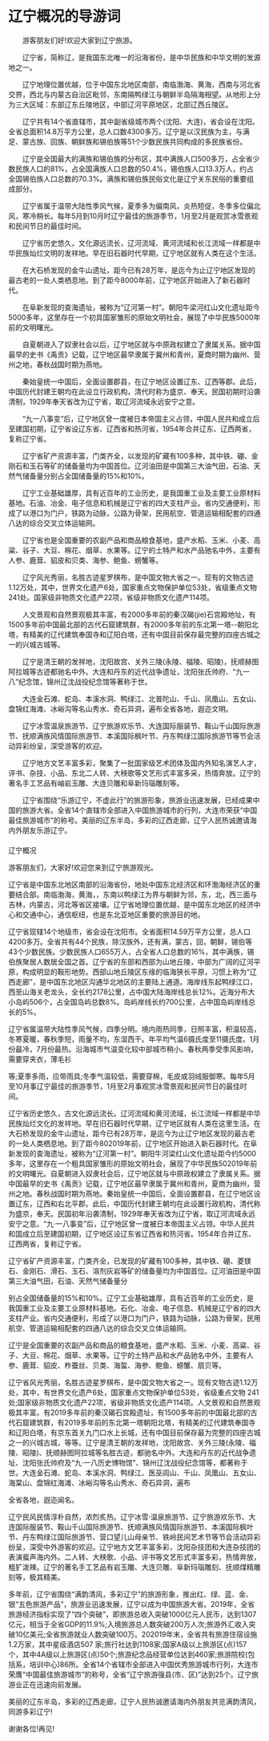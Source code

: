 # 辽宁概况的导游词
　　游客朋友们好!欢迎大家到辽宁旅游。

　　辽宁省，简称辽，是我国东北唯一的沿海省份，是中华民族和中华文明的发源地之一。

　　辽宁地理位置优越，位于中国东北地区南部，南临渤海、黄海，西南与河北省交界，西北与内蒙古自治区毗邻，东南隔鸭绿江与朝鲜半岛隔海相望。从地形上分为三大区域：东部辽东丘陵地区，中部辽河平原地区，北部辽西丘陵区。

　　辽宁共有14个省直辖市，其中副省级城市两个(沈阳、大连)，省会设在沈阳。全省总面积14.8万平方公里，总人口数4300多万。辽宁是以汉民族为主，与满足、蒙古族、回族、朝鲜族和锡伯族等51个少数民族共同构成的多民族省份。

　　辽宁是全国最大的满族和锡伯族的分布区，其中满族人口500多万，占全省少数民族人口的81%，占全国满族人口总数的50.4%，锡伯族人口13.3万人，约占全国锡伯族人口总数的70.3%。满族和锡伯族民俗文化是辽宁关东民俗的重要组成部分。

　　辽宁省属于温带大陆性季风气候，夏季多为偏南风，炎热短促，冬季多位偏北风，寒冷稍长。每年5月到10月时辽宁最佳的旅游季节，1月至2月是观赏冰雪景观和民间节日的最佳时间。

　　辽宁省历史悠久，文化源远流长，辽河流域、黄河流域和长江流域一样都是中华民族灿烂文明的发祥地。早在旧石器时代早期，辽宁地区就有人类在这个生活。

　　在大石桥发现的金牛山遗址，距今已有28万年，是迄今为止辽宁地区发现的最古老的一处人类栖息地。到了距今8000年前，辽宁地区开始进入了新石器时代。

　　在阜新发现的查海遗址，被称为“辽河第一村”。朝阳牛梁河红山文化遗址距今5000多年，这里存在一个初具国家雏形的原始文明社会，展现了中华民族5000年前的文明曙光。

　　自夏朝进入了奴隶社会以后，辽宁地区就与中原政权建立了隶属关系。据中国最早的史书《禹贡》记载，辽宁地区最早隶属于冀州和青州，夏商时期为幽州、营州之地，春秋战国时期为燕地。

　　秦始皇统一中国后，全面设置郡县，在辽宁地区设置辽东、辽西等郡。此后，中国历代封建王朝均在此设立行政机构，清代时称为盛京、奉天。民国初期时沿袭清制，1929年奉天省改为辽宁省，取辽河流域永远安宁之意。

　　“九一八事变”后，辽宁地区曾一度被日本帝国主义占领，中国人民共和成立后至建国初期，辽宁省设辽东省、辽西省和热河省，1954年合并辽东、辽西两省，复称辽宁省。

　　辽宁省矿产资源丰富，门类齐全，以发现的矿藏有100多种，其中铁、硼、金刚石和玉石等矿的储备量均为中国首位。辽河油田是中国第三大油气田，石油、天然气储备量分别占全国储备量的15%和10%。

　　辽宁工业基础雄厚，具有近百年的工业历史，是我国重工业及主要工业原材料基地。石油、冶金、电子信息和机械是辽宁省的四大支柱产业。省内交通便利，形成了以港口为门户，铁路为动脉，公路为骨架，民用航空、管道运输相配套的四通八达的综合交叉立体运输网。

　　辽宁省也是全国重要的农副产品和商品粮食基地，盛产水稻、玉米、小麦、高粱、谷子、大豆、棉花、烟草、水果等。辽宁的土特产和水产品驰名中外，主要有人参、鹿茸、貂皮和贝类、海参、鲍鱼、螃蟹等。

　　辽宁风光秀丽，名胜古迹星罗棋布，是中国文物大省之一。现有的文物古迹1.12万处，其中，世界文化遗产6处，国家重点文物保护单位53处，省级重点文物241处。国家级非物质文化遗产22项，省级非物质文化遗产114项。

　　人文景观和自然景观极其丰富，有2000多年前的秦汉碣(jie)石宫殿地址，有1500多年前中国最北部的古代石窟建筑群，有2000多年前的东北第一塔--朝阳北塔，有精美的辽代建筑奉国寺和辽阳白塔，还有中国目前保存最完整的四座古城之一的兴城古城等。

　　辽宁是清王朝的发祥地，沈阳故宫、关外三陵(永陵、福陵、昭陵)，抚顺赫图阿拉城等古迹都驰名中外。大连和丹东的近代战争遗址，沈阳张氏帅府、“九一八”纪念馆，锦州辽沈战役纪念馆等著称于世。

　　大连金石滩、蛇岛、本溪水洞、鸭绿江、北普陀山、千山、凤凰山、五女山、盘锦红海滩、冰峪沟等名山秀水、奇石异洞，遍布全省各地，遐迩文明。

　　辽宁冰雪温泉旅游节、辽宁旅游欢乐节、大连国际服装节、鞍山千山国际旅游节、抚顺满族风情国际旅游节、本溪国际枫叶节、丹东鸭绿江国际旅游节等节会活动异彩纷呈，深受游客的欢迎。

　　辽宁地方文艺丰富多彩，聚集了一批国家级艺术团体及国内外知名演艺人才，评书、杂技、小品、东北二人转、大秧歌等文艺形式丰富多采，热情奔放。辽宁的著名手工艺品有岫岩玉雕、大连贝雕和阜新玛瑙雕刻等。

　　辽宁省围绕“乐游辽宁，不虚此行”的旅游形象，旅游业迅速发展，已经成果中国的旅游大省。全省14个直辖市全部进入中国旅游城市的行列，大连市荣获“中国最佳旅游城市”的称号。美丽的辽东半岛，多彩的辽西走廊，辽宁人民热诚邀请海内外朋友乐游辽宁。  
　　  
辽宁概况

游客朋友们，大家好!欢迎您来到辽宁旅游观光。

辽宁省是中国东北地区南部的沿海省份，地处中国东北经济区和环渤海经济区的重要结合部。南临渤海，黄海，，东南以鸭绿江为界与朝鲜为邻，东，北，西三面与吉林，内蒙古，河北等省区接壤。辽宁省地理位置优越，是中国东北地区的经济中心和交通中心，通信枢纽，也是东北亚地区重要的旅游目的地。

辽宁省现辖14个地级市，省会设在沈阳市。全省面积14.59万平方公里，总人口4200多万。全省共有44个民族，除汉族外，还有满，蒙古，回，朝鲜，锡伯等43个少数民族。少数民族人口655万人，占全省人口总数的16%，其中满族，锡伯族聚居人数居全国之首。辽宁省的东部和西部为山地丘陵，中部为广阔的辽河平原，构成明显的鞍形地势。西部山地丘陵区东缘的临海狭长平原，习惯上称为“辽西走廊”，是中国东北地区沟通华北地区的主要陆上通道。海岸线东起鸭绿江口，西至山海关老龙头，全长约2178公里，占中国大陆海岸线总长12%。近海分布大小岛屿506个，占全国岛屿总数8%。岛屿岸线长约700公里，占中国岛屿岸线总长的5%。

辽宁省属温带大陆性季风气候，四季分明。境内雨热同季，日照丰富，积温较高，冬寒夏暖，春秋季短，雨量不均，东湿西干。年平均气温6摄氏度至11摄氏度。1月份最冷，7月份最热。沿海城市气温变化较中部城市稍小。春秋两季受季风影响，需要穿夹衣，薄毛衫

等;夏季多雨，应带雨具;冬季气温较低，需要穿棉，毛皮或羽绒服御寒。每年5月至10月事辽宁最佳的旅游季节，1月至2月事观赏冰雪景观和民间节日的最佳时间。

辽宁省历史悠久，古文化源远流长。辽河流域和黄河流域，长江流域一样都是中华民族灿烂文化的发祥地。早在旧石器时代早期，辽宁地区就有人类在这里生活。在大石桥发现的金牛山遗址，距今已有28万年，是迄今为止辽宁地区发现的最古老的一处人类栖息地。到了距今802019年前，辽宁地区开始进入新石器时代。在阜新发现的查海遗址，被称为“辽河第一村”。朝阳牛河梁红山文化遗址距今约5000多年，这里存在一个粗具国家雏形的原始文明社会，展现了中华民族502019年前的文明曙光。自夏朝进入奴隶社会后，辽宁地区就与中原政权建立了隶属关系。据中国最早的史书《禹贡》记载，辽宁地区最早隶属于冀州和青州，夏商为幽州，营州之地。春秋战国时期为燕地。秦始皇统一中国后，全面设置郡县，在辽宁地区设置辽东，辽西和右北平郡。此后，中国历代封建王朝均在此设置行政机构，清代称为盛京，奉天。民国初年沿袭清制，1929年奉天省改为辽宁省，取辽河流域永远安宁之意。“九·一八事变”后，辽宁地区曾一度被日本帝国主义占领。中华人民共和国成立后至建国初期，辽宁地区设辽东省辽西省和热河省。1954年合并辽东、辽西两省，复称辽宁省。

辽宁省矿产资源丰富，门类齐全，已发现的矿藏有100多种，其中铁、硼、菱镁石、金刚石、滑石、玉石、溶剂灰岩等矿的储备量均为中国首位。辽河油田是中国第三大油气田，石油、天然气储备量分

别占全国储备量的15%和10%。辽宁工业基础雄厚，具有近百年的工业历史，是我国重工业及主要工业原材料基地。石化、冶金、电子信息、机械是辽宁省的四大支柱产业。省内交通便利，形成了以港口为门户，铁路为动脉，公路为骨架，民用航空、管道运输相配套的四通八达的综合交叉立体运输网。

辽宁是全国重要的农副产品和商品的粮食基地，盛产水稻、玉米、小麦、高粱、谷子、大豆、棉花、烟草、水果等。辽宁的土特产品和水产品驰名中外，主要有人参、鹿茸、貂皮、柞蚕丝、贝类、海蜇、海参、鲍鱼、螃蟹、扇贝等。

辽宁省风光秀丽，名胜古迹星罗棋布，是中国文物大省之一。现有文物古迹1.12万处，其中，有世界文化遗产6处，国家重点文物保护单位53处，省级重点文物 241处;国家级非物质文化遗产22项，省级非物质文化遗产114项。人文景观和自然景观极其丰富。有2019多年前的秦汉碣石宫殿遗址，有1500多年前的中国最北部的古代石窟建筑群，有2019多年前的东北第一塔朝阳北塔，有精美的辽代建筑奉国寺和辽阳白塔，有京东首关九门口水上长城，还有中国目前保存最为完整的四座古城之一的兴城古城，等等。辽宁是清王朝的发祥地，沈阳故宫、关外三陵(永陵、福陵、昭陵)、抚顺赫图阿拉城等名胜古迹，都驰名中外。大连和丹东的近代战争遗址、沈阳张氏帅府及“九·一八历史博物馆”、锦州辽沈战役纪念馆等，都著称于世。大连金石滩、蛇岛、本溪水洞、鸭绿江、医巫闾山、千山、凤凰山、五女山、海棠山、盘锦红海滩、冰峪沟等名山秀水、奇石异洞，遍布

全省各地，遐迩闻名。

辽宁民风民情淳朴自然，浓烈炙热。辽宁冰雪·温泉旅游节、辽宁旅游欢乐节、大连国际服装节、鞍山千山国际旅游节、抚顺满族风情国际旅游节、本溪国际枫叶节、丹东鸭绿江国际旅游节、营口望儿山母亲节、铁岭民间艺术节等节会活动异彩纷呈，深受中外游客的欢迎。辽宁地方文艺丰富多彩，沈阳杂技团和大连杂技团的表演蜚声海内外。二人转、大秧歌、小品、评书等文艺形式丰富多彩，热情奔放，粗犷泼辣。辽宁的著名手工艺品有岩玉雕、大连贝雕、阜新玛瑙雕刻、抚顺煤精雕刻等，极其精美。

多年前，辽宁省围绕“满韵清风，多彩辽宁”的旅游形象，推出红、绿、蓝、金、银“五色旅游产品”，旅游业迅速发展，辽宁以成为中国旅游大省。2019年，全省旅游经济指标实现了“四个突破”，即旅游总收入突破1000亿元人民币，达到1307亿元，相当于全省GDP的11.9%;入境旅游总人数突破200万人次;旅游外汇收入突破10亿美元;全省旅游就业人数突破100万。202019年末，全省共有旅游住宿设施1.2万家，其中星级酒店507 家;旅行社达到1108家;国家A级以上旅游区(点)157个，其中4A级以上旅游区(点)50个;旅游纪念品经营单位达到460家;旅游院校(包括系，培训中心)86所。全省14个省辖市全部进入中国优秀旅游城市行列，大连市荣膺“中国最佳旅游城市”的称号，全省“辽宁旅游强县(市、区)”达到25个。辽宁旅游业正在迅速向前发展。

美丽的辽东半岛，多彩的辽西走廊，辽宁人民热诚邀请海内外朋友共览满韵清风，同游多彩辽宁!

谢谢各位!再见!